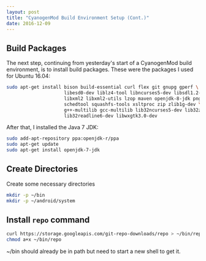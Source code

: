 ```yaml
---
layout: post
title: "CyanogenMod Build Environment Setup (Cont.)"
date: 2016-12-09
---
```


## Build Packages

The next step, continuing from yesterday's start of a CyanogenMod build environment, is to install build packages.  These were the packages I used for Ubuntu 16.04:

```bash
sudo apt-get install bison build-essential curl flex git gnupg gperf \
                     libesd0-dev liblz4-tool libncurses5-dev libsdl1.2-dev \
                     libxml2 libxml2-utils lzop maven openjdk-8-jdk pngcrush \
                     schedtool squashfs-tools xsltproc zip zlib1g-dev \
                     g++-multilib gcc-multilib lib32ncurses5-dev lib32z1-dev \
                     lib32readline6-dev libwxgtk3.0-dev
```

After that, I installed the Java 7 JDK:

```bash
sudo add-apt-repository ppa:openjdk-r/ppa
sudo apt-get update
sudo apt-get install openjdk-7-jdk
```

## Create Directories

Create some necessary directories

```bash
mkdir -p ~/bin
mkdir -p ~/android/system
```

## Install ```repo``` command

```bash
curl https://storage.googleapis.com/git-repo-downloads/repo > ~/bin/repo
chmod a+x ~/bin/repo
```

~/bin should already be in path but need to start a new shell to get it.






